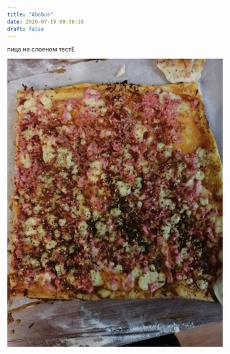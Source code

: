```yaml
---
title: "Abobus"
date: 2020-07-19 09:36:16
draft: false
---
```


пица на слоеном тестЕ

![](/img/vk/8TAxd7Uq_rw.jpg)
